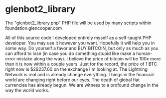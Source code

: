 # glenbot2_library
The "glenbot2_library.php" PHP file will be used by many scripts within foundation.glencooper.com

All of this source code I developed entirely myself as a self-taught PHP developer.  You may use it however you want.  Hopefully it will help you in some way.  Do yourself a favor and BUY BITCOIN, but only as much as you can afford to lose (in case you do something stupid like make a human-error mistake along the way).  I believe the price of bitcoin will be 100x more than it is now within a couple years.  Just for the record, the price of 1 BTC right now is $29237.00 on the exchange I'm looking at.  The Lightning Network is real and is already change everything.  Things in the financial world are changing right before our eyes.  The death of global fiat currencies has already begun.  We are witness to a profound change in the way the world works.
